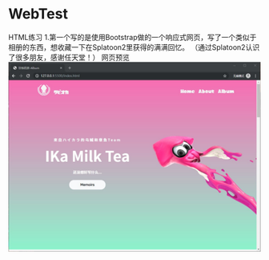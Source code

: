 # WebTest
HTML练习
1.第一个写的是使用Bootstrap做的一个响应式网页，写了一个类似于相册的东西，想收藏一下在Splatoon2里获得的满满回忆。
（通过Splatoon2认识了很多朋友，感谢任天堂！）
网页预览
<img src="https://github.com/Kameees/WebTest/blob/master/%E9%A2%84%E8%A7%88%E5%9B%BE1.jpg" />
